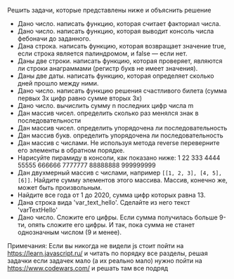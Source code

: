 Решить задачи, которые представлены ниже и объяснить решение

- Дано число. написать функцию, которая считает факториал числа.
- Дано число. написать функцию, которая выводит консоль числа фебоначи до заданного.
- Дана строка. написать функцию, которая возвращает значение true, если строка является палиндромом, и false — если нет.
- Даны две строки. написать функцию, которая проверяет, являются ли строки анаграммами (регистр букв не имеет значения).
- Даны две даты. написать функцию, которая определяет сколько дней прошло между ними.
- Дано число. написать функцию решения счастливого билета (сумма первых 3х цифр равно сумме вторых 3х)
- Дано число. вычислить сумму n последних цифр числа m
- Дан массив чисел. определить сколько раз менялся знак в последовательности
- Дан массив чисел. определить упорядочена ли последовательность
- Дан массив букв. определить упорядочена ли последовательность
- Дан массив с числами. Не используя метода reverse переверните его элементы в обратном порядке.
- Нарисуйте пирамиду в консоли, как показано ниже:
1
22
333
4444
55555
666666
7777777
88888888
999999999
- Дан двухмерный массив с числами, например `[[1, 2, 3], [4, 5], [6]]`. Найдите сумму элементов этого массива. Массив, конечно же, может быть произвольным.
- Найдите все года от 1 до 2020, сумма цифр которых равна 13.
- Дана строка вида 'var_text_hello'. Сделайте из него текст 'varTextHello'
- Дано число. Сложите его цифры. Если сумма получилась больше 9-ти, опять сложите его цифры. И так, пока сумма не станет однозначным числом (9 и менее).


Примечания:
Если вы никогда не видели js стоит пойти на https://learn.javascript.ru/ и читать по порядку все разделы, решая задачки
если задачек мало (а их реально мало) нужно пойти на https://www.codewars.com/ и решать там все подряд
